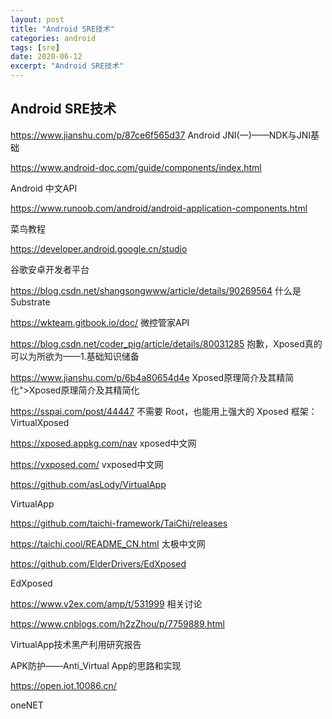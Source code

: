```yaml
---
layout: post
title: "Android SRE技术"
categories: android
tags: [sre]
date: 2020-06-12
excerpt: "Android SRE技术"
---
```


## Android SRE技术

https://www.jianshu.com/p/87ce6f565d37
Android JNI(一)——NDK与JNI基础



https://www.android-doc.com/guide/components/index.html

Android 中文API



https://www.runoob.com/android/android-application-components.html

菜鸟教程



https://developer.android.google.cn/studio

谷歌安卓开发者平台



https://blog.csdn.net/shangsongwww/article/details/90269564
什么是 Substrate

https://wkteam.gitbook.io/doc/
微控管家API

https://blog.csdn.net/coder_pig/article/details/80031285
抱歉，Xposed真的可以为所欲为——1.基础知识储备



https://www.jianshu.com/p/6b4a80654d4e
Xposed原理简介及其精简化">Xposed原理简介及其精简化



https://sspai.com/post/44447
不需要 Root，也能用上强大的 Xposed 框架：VirtualXposed



https://xposed.appkg.com/nav
xposed中文网



https://vxposed.com/
vxposed中文网

https://github.com/asLody/VirtualApp

VirtualApp



https://github.com/taichi-framework/TaiChi/releases

https://taichi.cool/README_CN.html
太极中文网



https://github.com/ElderDrivers/EdXposed

EdXposed



https://www.v2ex.com/amp/t/531999
相关讨论



https://www.cnblogs.com/h2zZhou/p/7759889.html

VirtualApp技术黑产利用研究报告



APK防护——Anti_Virtual App的思路和实现



https://open.iot.10086.cn/

oneNET
